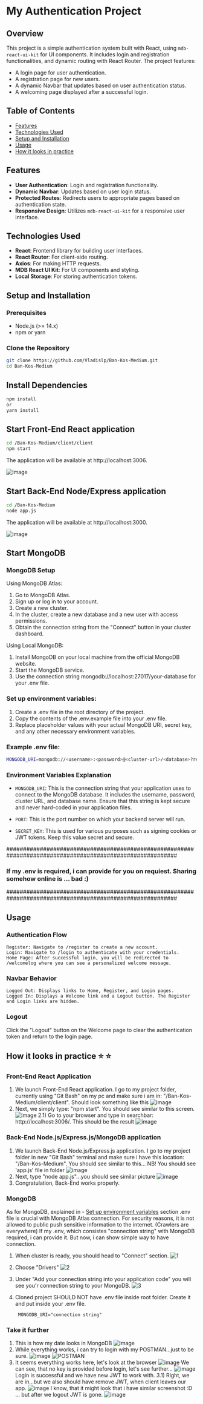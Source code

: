 # My Authentication Project

## Overview

This project is a simple authentication system built with React, using `mdb-react-ui-kit` for UI components. It includes login and registration functionalities, and dynamic routing with React Router. The project features:

- A login page for user authentication.
- A registration page for new users.
- A dynamic Navbar that updates based on user authentication status.
- A welcoming page displayed after a successful login.

## Table of Contents

- [Features](#features)
- [Technologies Used](#technologies-used)
- [Setup and Installation](#setup-and-installation)
- [Usage](#usage)
- [How it looks in practice](#how-it-looks-in-practice)

## Features

- **User Authentication**: Login and registration functionality.
- **Dynamic Navbar**: Updates based on user login status.
- **Protected Routes**: Redirects users to appropriate pages based on authentication state.
- **Responsive Design**: Utilizes `mdb-react-ui-kit` for a responsive user interface.

## Technologies Used

- **React**: Frontend library for building user interfaces.
- **React Router**: For client-side routing.
- **Axios**: For making HTTP requests.
- **MDB React UI Kit**: For UI components and styling.
- **Local Storage**: For storing authentication tokens.

## Setup and Installation

### Prerequisites

- Node.js (>= 14.x)
- npm or yarn

### Clone the Repository

```bash
git clone https://github.com/Vladislp/Ban-Kos-Medium.git
cd Ban-Kos-Medium
```
## Install Dependencies
```bash
npm install
or
yarn install
```
## Start Front-End React application
```bash
cd /Ban-Kos-Medium/client/client
npm start
```
The application will be available at http://localhost:3006.

![image](https://github.com/user-attachments/assets/004d873d-0ac5-4fff-b7d3-385e62e33821)

## Start Back-End Node/Express application
```bash
cd /Ban-Kos-Medium
node app.js
```
The application will be available at http://localhost:3000.

![image](https://github.com/user-attachments/assets/fa506527-3a26-41cb-a02c-8e45316bb23e)

## Start MongoDB

### MongoDB Setup

Using MongoDB Atlas:
1) Go to MongoDB Atlas.
2) Sign up or log in to your account.
3) Create a new cluster.
4) In the cluster, create a new database and a new user with access permissions.
5) Obtain the connection string from the "Connect" button in your cluster dashboard.

Using Local MongoDB:
1) Install MongoDB on your local machine from the official MongoDB website.
2) Start the MongoDB service.
3) Use the connection string mongodb://localhost:27017/your-database for your .env file.

### Set up environment variables:

1) Create a .env file in the root directory of the project.
2) Copy the contents of the .env.example file into your .env file.
3) Replace placeholder values with your actual MongoDB URI, secret key, and any other necessary environment variables.

### Example .env file:
```bash
MONGODB_URI=mongodb://<username>:<password>@<cluster-url>/<database>?retryWrites=true&w=majority
```
### Environment Variables Explanation

- `MONGODB_URI`: This is the connection string that your application uses to connect to the MongoDB database. It includes the username, password, cluster URL, and database name. Ensure that this string is kept secure and never hard-coded in your application files.

- `PORT`: This is the port number on which your backend server will run.

- `SECRET_KEY`: This is used for various purposes such as signing cookies or JWT tokens. Keep this value secret and secure.

###########################################################################################################

### If my .env is required, i can provide for you on requiest. Sharing somehow online is ... bad :)

###########################################################################################################
## Usage
### Authentication Flow

    Register: Navigate to /register to create a new account.
    Login: Navigate to /login to authenticate with your credentials.
    Home Page: After successful login, you will be redirected to /welcomelog where you can see a personalized welcome message.

### Navbar Behavior

    Logged Out: Displays links to Home, Register, and Login pages.
    Logged In: Displays a Welcome link and a Logout button. The Register and Login links are hidden.

### Logout

Click the "Logout" button on the Welcome page to clear the authentication token and return to the login page.

## How it looks in practice :star: :star:

### Front-End React Application
1) We launch Front-End React application. I go to my project folder, currently using "Git Bash" on my pc and make sure i am in: "/Ban-Kos-Medium/client/client".
Should look something like this
![image](https://github.com/user-attachments/assets/7644b8ff-fd2c-4b8c-93f0-03a0712c388d)
2) Next, we simply type: "npm start". You should see similar to this screen.
![image](https://github.com/user-attachments/assets/a61242fd-c8b9-4856-b3f8-31f979a0b063)
2.1) Go to your browser and type in searchbar: http://localhost:3006/. This should be the result
![image](https://github.com/user-attachments/assets/91f2d50e-7fae-4446-baa2-c67429ab9a90)

### Back-End Node.js/Express.js/MongoDB application
1) We launch Back-End Node.js/Express.js application. I go to my project folder in new "Git Bash" terminal and make sure i have this location: "/Ban-Kos-Medium". You should see similar to this...
NB! You should see 'app.js' file in folder
![image](https://github.com/user-attachments/assets/cfefe538-5c18-4dda-83c4-3c6c519d4618)
2) Next, type "node app.js"...you should see similar picture
![image](https://github.com/user-attachments/assets/e704b142-2a2f-462d-bda9-2e4688c084e3)
3) Congratulation, Back-End works properly.

### MongoDB
As for MongoDB, explained in - [Set up environment variables](#set-up-environment-variables) section .env file is crucial with MongoDB Atlas connection.
For security reasons, it is not allowed to public push sensitive information to the internet. (Crawlers are everywhere)
If my .env, which consistes "connection string" with MongoDB required, i can provide it.
But now, i can show simple way to have connection.

1) When cluster is ready, you should head to "Connect" section.
![1](https://github.com/user-attachments/assets/785b0f55-9c80-4559-a6e6-6357b71b4dfc)
2) Choose "Drivers"
![2](https://github.com/user-attachments/assets/98b60839-231a-434c-9d1c-26c2d437bfbd)
3) Under "Add your connection string into your application code" you will see you'r connection string to your MongoDB.
![3](https://github.com/user-attachments/assets/b769f46d-01f6-4b29-bbe3-0f5acaa52393)
4) Cloned project SHOULD NOT have .env file inside root folder. Create it and put inside your .env file.

        MONGODB_URI="connection string"

### Take it further
1) This is how my date looks in MongoDB
![image](https://github.com/user-attachments/assets/e49c1d08-3e88-4b13-aa69-580f5e579f87)
2) While everything works, i can try to login with my POSTMAN...just to be sure.
![image](https://github.com/user-attachments/assets/d42ab4a4-e8e4-48b8-a093-6e45d8ffca0c)
![POSTMAN](https://github.com/user-attachments/assets/262ca776-f925-4305-ae40-96b4c83187d5)
3) It seems everything works here, let's look at the browser
![image](https://github.com/user-attachments/assets/3659a995-8566-4616-a54a-391741d71c7f)
We can see, that no key is provided before login, let's see further...
![image](https://github.com/user-attachments/assets/845b5f54-22a1-448a-a285-ca1826122a78)
Login is successful and we have new JWT to work with.
3.1) Right, we are in...but we also should have remove JWT, when client leaves our app.
![image](https://github.com/user-attachments/assets/c816813b-152a-4d23-ae82-c83c4ee43f50)
I know, that it might look that i have similar screenshot :D ... but after we logout JWT is gone.
![image](https://github.com/user-attachments/assets/70392c53-6933-40c3-a7ad-1ef64646660b)







